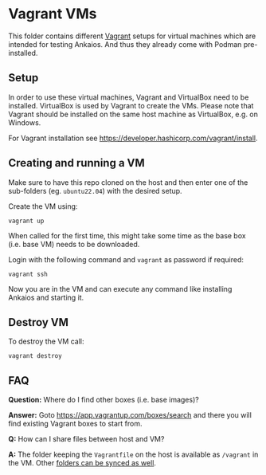 # Vagrant VMs

This folder contains different [Vagrant](https://developer.hashicorp.com/vagrant)
setups for virtual machines which are intended for testing Ankaios. And thus they
already come with Podman pre-installed.

## Setup

In order to use these virtual machines, Vagrant and VirtualBox need to be installed. 
VirtualBox is used by Vagrant to create the VMs. Please note that Vagrant should be
installed on the same host machine as VirtualBox, e.g. on Windows.

For Vagrant installation see <https://developer.hashicorp.com/vagrant/install>.

## Creating and running a VM

Make sure to have this repo cloned on the host and then enter one of the
sub-folders (eg. `ubuntu22.04`) with the desired setup. 

Create the VM using:

```
vagrant up
```

When called for the first time, this might take some time as the base box (i.e. base VM) needs to be downloaded.

Login with the following command and `vagrant` as password if required:

```
vagrant ssh
```

Now you are in the VM and can execute any command like installing Ankaios and starting it.

## Destroy VM

To destroy the VM call:

```
vagrant destroy
```

## FAQ

**Question:** Where do I find other boxes (i.e. base images)?

**Answer:** Goto <https://app.vagrantup.com/boxes/search> and there you will find existing Vagrant boxes to start from.

**Q:** How can I share files between host and VM?

**A:** The folder keeping the `Vagrantfile` on the host is available as `/vagrant` in the VM. Other
[folders can be synced as well](https://developer.hashicorp.com/vagrant/docs/synced-folders/basic_usage).

